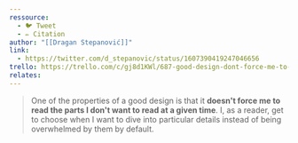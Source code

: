 ```yaml
---
ressource:
  - 🐦 Tweet
  - ✏️ Citation
author: "[[Dragan Stepanović]]"
link:
  - https://twitter.com/d_stepanovic/status/1607390419247046656
trello: https://trello.com/c/gj8d1KWl/687-good-design-dont-force-me-to-read-deep-code
relates:
---
```

> One of the properties of a good design is that it **doesn't force me to read the parts I don't want to read at a given time**.
> I, as a reader, get to choose when I want to dive into particular details instead of being overwhelmed by them by default.